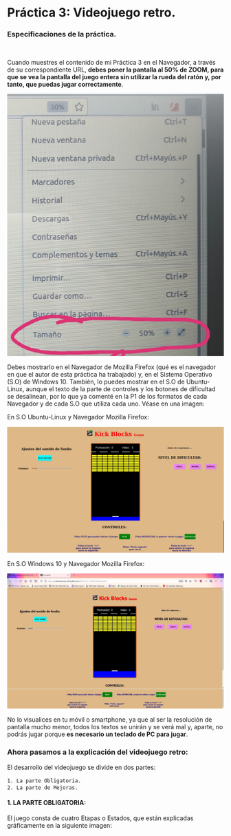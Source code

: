  # Práctica 3: Videojuego retro.

 ### **Especificaciones de la práctica.**
<br>

Cuando muestres el contenido de mi Práctica 3 en el Navegador, a través de su correspondiente URL, **debes poner la pantalla al 50% de ZOOM, para que se vea la pantalla del juego entera sin utilizar la rueda del ratón y, por tanto, que puedas jugar correctamente**.
  
![](Zoom50percent.jpg)  

Debes mostrarlo en el Navegador de Mozilla Firefox (qué es el navegador en que el autor de esta práctica ha trabajado) y, en el Sistema Operativo (S.O) de Windows 10. También, lo puedes mostrar en el S.O de Ubuntu-Linux, aunque el texto de la parte de controles y los botones de dificultad se desalinean, por lo que ya comenté en la P1 de los formatos de cada Navegador y de cada S.O que utiliza cada uno. Véase en una imagen:
  
En S.O Ubuntu-Linux y Navegador Mozilla Firefox:

![](ShowGame_Ubuntu.jpg)

En S.O Windows 10 y Navegador Mozilla Firefox:

![](ShowGame_Windows10.jpg)

No lo visualices en tu móvil o smartphone, ya que al ser la resolución de pantalla mucho menor, todos los textos se unirán y se verá mal y, aparte, no podrás jugar porque **es necesario un teclado de PC para jugar**.

### **Ahora pasamos a la explicación del videojuego retro:**

El desarrollo del videojuego se divide en dos partes:

    1. La parte Obligatoria.
    2. La parte de Mejoras.

#### 1. LA PARTE OBLIGATORIA:

El juego consta de cuatro Etapas o Estados, que están explicadas gráficamente en la siguiente imagen:

